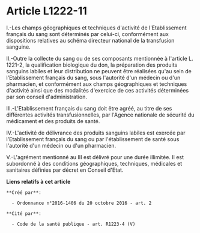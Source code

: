 # Article L1222-11

I.-Les champs géographiques et techniques d'activité de l'Etablissement français du sang sont déterminés par celui-ci,
conformément aux dispositions relatives au schéma directeur national de la transfusion sanguine. 

II.-Outre la collecte du sang ou de ses composants mentionnée à l'article L. 1221-2, la qualification biologique du don, la
préparation des produits sanguins labiles et leur distribution ne peuvent être réalisées qu'au sein de l'Etablissement
français du sang, sous l'autorité d'un médecin ou d'un pharmacien, et conformément aux champs géographiques et techniques
d'activité ainsi que des modalités d'exercice de ces activités déterminées par son conseil d'administration. 

III.-L'Etablissement français du sang doit être agréé, au titre de ses différentes activités transfusionnelles, par l'Agence
nationale de sécurité du médicament et des produits de santé. 

IV.-L'activité de délivrance des produits sanguins labiles est exercée par l'Etablissement français du sang ou par
l'établissement de santé sous l'autorité d'un médecin ou d'un pharmacien. 

V.-L'agrément mentionné au III est délivré pour une durée illimitée. Il est subordonné à des conditions géographiques,
techniques, médicales et sanitaires définies par décret en Conseil d'Etat.

**Liens relatifs à cet article**

	**Créé par**:

	  - Ordonnance n°2016-1406 du 20 octobre 2016 - art. 2

	**Cité par**:

	  - Code de la santé publique - art. R1223-4 (V)
